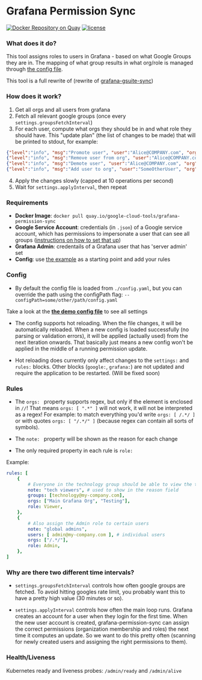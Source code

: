 # Grafana Permission Sync
[![Docker Repository on Quay](https://quay.io/repository/google-cloud-tools/grafana-permission-sync/status "Docker Repository on Quay")](https://quay.io/repository/google-cloud-tools/grafana-permission-sync)
[![license](https://img.shields.io/github/license/google-cloud-tools/grafana-gsuite-sync.svg?maxAge=604800)](https://github.com/google-cloud-tools/grafana-gsuite-sync)


### What does it do?
This tool assigns roles to users in Grafana - based on what Google Groups they are in.
The mapping of what group results in what org/role is managed through [the config file](#config).

This tool is a full rewrite of (rewrite of [grafana-gsuite-sync](https://github.com/cloudworkz/grafana-gsuite-sync))


### How does it work?
1. Get all orgs and all users from grafana
2. Fetch all relevant google groups (once every `settings.groupsFetchInterval`)
3. For each user, compute what orgs they should be in and what role they should have. This "update plan" (the list of changes to be made) that will be printed to stdout, for example:
  ```json
  {"level":"info", "msg":"Promote user", "user":"Alice@COMPANY.com", "org":"Some Org Name [INT]", "oldRole":"Viewer", "role":"Admin"}`
  {"level":"info", "msg":"Remove user from org", "user":"Alice@COMPANY.com", "org":"Controlling"}
  {"level":"info", "msg":"Demote user", "user":"Alice@COMPANY.com", "org":"Some Org Name [PRD]", "oldRole":"Admin", "role":"Viewer"}
  {"level":"info", "msg":"Add user to org", "user":"SomeOtherUser", "org":"Some Org Name [PRD]", "role":"Viewer"}
```
4. Apply the changes slowly (capped at 10 operations per second)
5. Wait for `settings.applyInterval`, then repeat


### Requirements
- **Docker Image**: `docker pull quay.io/google-cloud-tools/grafana-permission-sync`
- **Google Service Account**: credentials (in `.json`) of a Google service account, which has permissions to impersonate a user that can see all groups ([instructions on how to set that up](https://developers.google.com/admin-sdk/directory/v1/guides/delegation#delegate_domain-wide_authority_to_your_service_account))
- **Grafana Admin**: credentails of a Grafana user that has 'server admin' set
- **Config**: use [the example](https://github.com/cloudworkz/grafana-permission-sync/blob/master/demoConfig.yaml) as a starting point and add your rules


### Config
- By default the config file is loaded from `./config.yaml`,
  but you can override the path using the configPath flag: `--configPath=some/other/path/config.yaml`

Take a look at the [**the demo config file**](https://github.com/cloudworkz/grafana-permission-sync/blob/master/demoConfig.yaml) to see all settings

- The config supports hot reloading. When the file changes, it will be automatically reloaded.
  When a new config is loaded successfully (no parsing or validation errors), it will be applied (actually used) from the next iteration onwards. That basically just means a new config won't be applied in the middle of a running permission update.

- Hot reloading does currently only affect changes to the `settings:` and `rules:` blocks. Other blocks (`google:`, `grafana:`) are not updated and require the application to be restarted. (Will be fixed soon)


### Rules
- The `orgs: ` property supports regex, but only if the element is enclosed in `//`!
    That means `orgs: [ ".*" ]` will not work, it will not be interpreted as a regex!
    For example: to match everything you'd write `orgs: [ /.*/ ]` or with quotes `orgs: [ "/.*/" ]` (because regex can contain all sorts of symbols).

- The `note: ` property will be shown as the reason for each change

- The only required property in each rule is `role: ` 

Example:
```yaml
rules: [
    {
        # Everyone in the technology group should be able to view the two grafana organizations
        note: "tech viewers", # used to show in the reason field
        groups: [technology@my-company.com],
        orgs: ["Main Grafana Org", "Testing"],
        role: Viewer,
    },
    {
        # Also assign the Admin role to certain users 
        note: "global admins", 
        users: [ admin@my-company.com ], # individual users
        orgs: ["/.*/"],
        role: Admin,
    },
] 
```


### Why are there two different time intervals?
- `settings.groupsFetchInterval` controls how often google groups are fetched.
  To avoid hitting googles rate limit, you probably want this to have a pretty high value (30 minutes or so).

- `settings.applyInterval` controls how often the main loop runs.
  Grafana creates an account for a user when they login for the first time.
  When the new user account is created, grafana-permission-sync can assign the correct
  permissions (organization membership and roles) the next time it computes an update.
  So we want to do this pretty often (scanning for newly created users and assigning the right permissions to them).

### Health/Liveness

Kubernetes ready and liveness probes: `/admin/ready` and `/admin/alive`